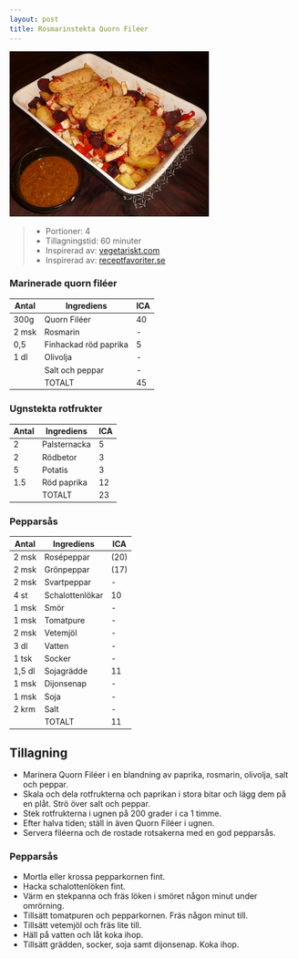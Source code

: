 ```yaml
---
layout: post
title: Rosmarinstekta Quorn Filéer
---
```


<img src="/images/food/2011-03-10-rosmarinstekta-quorn-fileer.png" title="Food" class="img-thumbnail pull-right">

>* Portioner: 4
>* Tillagningstid: 60 minuter
>* Inspirerad av: [vegetariskt.com](http://www.vegetariskt.com/visarecept.asp?ReceptID=2201)
>* Inspirerad av: [receptfavoriter.se](http://receptfavoriter.se/recept/pepparsas.html)

### Marinerade quorn filéer

Antal | Ingrediens                | ICA
----- | ------------------------- | ---
300g  | Quorn Filéer              | 40
2 msk | Rosmarin                  | -
0,5   | Finhackad röd paprika     | 5
1 dl  | Olivolja                  | -
      | Salt och peppar           | -
      | TOTALT                    | 45

### Ugnstekta rotfrukter

Antal | Ingrediens                | ICA
----- | ------------------------- | ---
2     | Palsternacka              | 5
2     | Rödbetor                  | 3
5     | Potatis                   | 3
1.5   | Röd paprika               | 12
      | TOTALT                    | 23

### Pepparsås

Antal | Ingrediens                | ICA
----- | ------------------------- | ---
2 msk | Rosépeppar                | (20)
2 msk | Grönpeppar                | (17)
2 msk | Svartpeppar               | -
4 st  | Schalottenlökar           | 10
1 msk | Smör                      | -
1 msk | Tomatpure                 | -
2 msk | Vetemjöl                  | -
3 dl  | Vatten                    | -
1 tsk | Socker                    | -
1,5 dl| Sojagrädde                | 11
1 msk | Dijonsenap                | -
1 msk | Soja                      | -
2 krm | Salt                      | -
      | TOTALT                    | 11


Tillagning
----------

* Marinera Quorn Filéer i en blandning av paprika, rosmarin, olivolja,
  salt och peppar.
* Skala och dela rotfrukterna och paprikan i stora bitar och lägg dem på
  en plåt. Strö över salt och peppar.
* Stek rotfrukterna i ugnen på 200 grader i ca 1 timme.
* Efter halva tiden; ställ in även Quorn Filéer i ugnen.
* Servera filéerna och de rostade rotsakerna med en god pepparsås.

### Pepparsås

* Mortla eller krossa pepparkornen fint.
* Hacka schalottenlöken fint.
* Värm en stekpanna och fräs löken i smöret någon minut under omrörning.
* Tillsätt tomatpuren och pepparkornen. Fräs någon minut till.
* Tillsätt vetemjöl och fräs lite till.
* Häll på vatten och låt koka ihop.
* Tillsätt grädden, socker, soja samt dijonsenap. Koka ihop.



